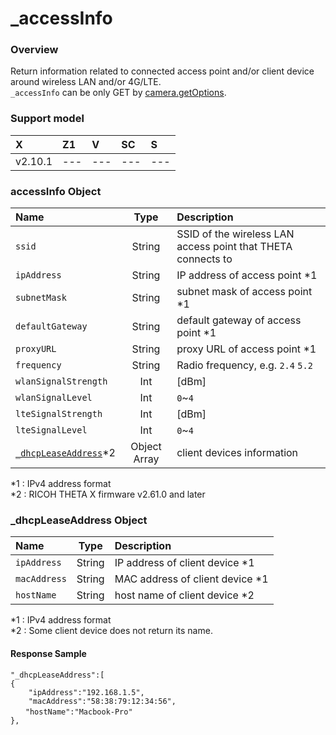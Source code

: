 # _accessInfo

### Overview

Return information related to connected access point and/or client device around wireless LAN and/or 4G/LTE.  
`_accessInfo` can be only GET by [camera.getOptions](../commands/camera.get_options.md).

### Support model

| X | Z1 | V | SC | S |
|:--|:--|:--|:--|:--|
| v2.10.1 | --- | --- | --- | --- |

### accessInfo Object

| Name | Type | Description |
|:--|:--:|:--|
|`ssid`          |String |SSID of the wireless LAN access point that THETA connects to|
|`ipAddress`     |String |IP address of access point \*1|
|`subnetMask`    |String |subnet mask of access point \*1|
|`defaultGateway`|String |default gateway of access point \*1|
|`proxyURL`      |String |proxy URL of access point \*1|
|`frequency`     |String |Radio frequency, e.g. `2.4` `5.2`|
|`wlanSignalStrength`|Int |[dBm]|
|`wlanSignalLevel`   |Int |`0`~`4`|
|`lteSignalStrength` |Int |[dBm]|
|`lteSignalLevel`    |Int |`0`~`4`|
|[`_dhcpLeaseAddress`](#_dhcpleaseaddress-object)\*2 |Object Array |client devices information|

\*1 : IPv4 address format  
\*2 : RICOH THETA X firmware v2.61.0 and later  

### _dhcpLeaseAddress Object

| Name | Type | Description |
|:--|:--:|:--|
|`ipAddress`     |String |IP address of client device \*1|
|`macAddress`    |String |MAC address of client device \*1|
|`hostName`      |String |host name of client device \*2|

\*1 : IPv4 address format  
\*2 : Some client device does not return its name.

#### Response Sample

```
"_dhcpLeaseAddress":[ 
{
    "ipAddress":"192.168.1.5", 
    "macAddress":"58:38:79:12:34:56", 
　　"hostName":"Macbook-Pro"
}, 
```

